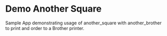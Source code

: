# Demo Another Square

Sample App demonstrating usage of another_square with another_brother to print and order 
to a Brother printer.

